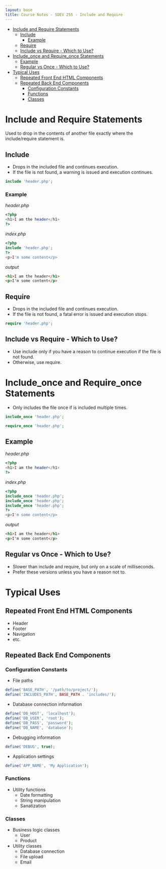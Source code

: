 ```yaml
---
layout: base
title: Course Notes - SDEV 255 - Include and Require
---
```


- [Include and Require Statements](#include-and-require-statements)
  - [Include](#include)
    - [Example](#example)
  - [Require](#require)
  - [Include vs Require - Which to Use?](#include-vs-require---which-to-use)
- [Include_once and Require_once Statements](#include_once-and-require_once-statements)
  - [Example](#example-1)
  - [Regular vs Once - Which to Use?](#regular-vs-once---which-to-use)
- [Typical Uses](#typical-uses)
  - [Repeated Front End HTML Components](#repeated-front-end-html-components)
  - [Repeated Back End Components](#repeated-back-end-components)
    - [Configuration Constants](#configuration-constants)
    - [Functions](#functions)
    - [Classes](#classes)

# Include and Require Statements

Used to drop in the contents of another file exactly where the include/require statement is.

## Include

- Drops in the included file and continues execution.
- If the file is not found, a warning is issued and execution continues.

```php
include 'header.php';
```

### Example

_header.php_

```php
<?php
<h1>I am the header</h1>
?>
```

_index.php_

```php
<?php
include 'header.php';
?>
<p>I'm some content</p>
```

_output_

```html
<h1>I am the header</h1>
<p>I'm some content</p>
```

## Require

- Drops in the included file and continues execution.
- If the file is not found, a fatal error is issued and execution stops.

```php
require 'header.php';
```

## Include vs Require - Which to Use?

- Use include only if you have a reason to continue execution if the file is not found.
- Otherwise, use require.

# Include_once and Require_once Statements

- Only includes the file once if is included multiple times.

```php
include_once 'header.php';
```

```php
require_once 'header.php';
```

## Example

_header.php_

```php
<?php
<h1>I am the header</h1>
?>
```

_index.php_

```php
<?php
include_once 'header.php';
include_once 'header.php';
include_once 'header.php';
?>
<p>I'm some content</p>
```

_output_

```html
<h1>I am the header</h1>
<p>I'm some content</p>
```

## Regular vs Once - Which to Use?

- Slower than include and require, but only on a scale of milliseconds.
- Prefer these versions unless you have a reason not to.

# Typical Uses

## Repeated Front End HTML Components

- Header
- Footer
- Navigation
- etc.

## Repeated Back End Components

### Configuration Constants

- File paths

```php
define('BASE_PATH', '/path/to/project/');
define('INCLUDES_PATH', BASE_PATH . 'includes/');
```

- Database connection information

```php
define('DB_HOST', 'localhost');
define('DB_USER', 'root');
define('DB_PASS', 'password');
define('DB_NAME', 'database');
```

- Debugging information

```php
define('DEBUG', true);
```

- Application settings

```php
define('APP_NAME', 'My Application');
```

### Functions

- Utility functions
  - Date formatting
  - String manipulation
  - Sanatization

### Classes

- Business logic classes
  - User
  - Product
- Utility classes
  - Database connection
  - File upload
  - Email
